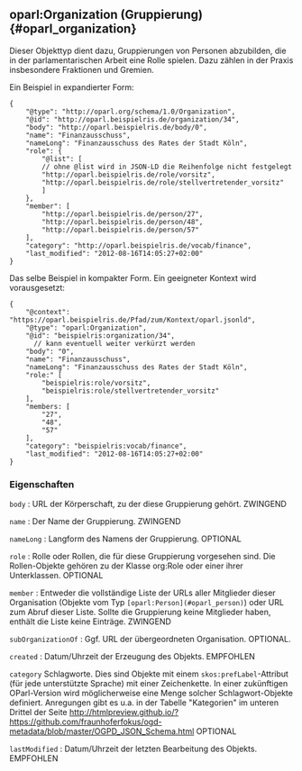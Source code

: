 oparl:Organization (Gruppierung)  {#oparl_organization}
--------------------------------

Dieser Objekttyp dient dazu, Gruppierungen von Personen abzubilden,
die in der parlamentarischen Arbeit eine Rolle spielen. Dazu zählen
in der Praxis insbesondere Fraktionen und Gremien.

Ein Beispiel in expandierter Form:

~~~~~  {#organization_ex1 .json}
{
    "@type": "http://oparl.org/schema/1.0/Organization",
    "@id": "http://oparl.beispielris.de/organization/34",
    "body": "http://oparl.beispielris.de/body/0",
    "name": "Finanzausschuss",
    "nameLong": "Finanzausschuss des Rates der Stadt Köln",
    "role": {
        "@list": [
        // ohne @list wird in JSON-LD die Reihenfolge nicht festgelegt
        "http://oparl.beispielris.de/role/vorsitz",
        "http://oparl.beispielris.de/role/stellvertretender_vorsitz"
        ]
    },
    "member": [
        "http://oparl.beispielris.de/person/27",
        "http://oparl.beispielris.de/person/48",
        "http://oparl.beispielris.de/person/57"
    ],
    "category": "http://oparl.beispielris.de/vocab/finance",
    "last_modified": "2012-08-16T14:05:27+02:00"
}
~~~~~

Das selbe Beispiel in kompakter Form. Ein geeigneter Kontext wird vorausgesetzt:

~~~~~  {#organization_ex2 .json}
{
    "@context": "https://oparl.beispielris.de/Pfad/zum/Kontext/oparl.jsonld",
    "@type": "oparl:Organization",
    "@id": "beispielris:organization/34",
      // kann eventuell weiter verkürzt werden
    "body": "0",
    "name": "Finanzausschuss",
    "nameLong": "Finanzausschuss des Rates der Stadt Köln",
    "role:" [
        "beispielris:role/vorsitz",
        "beispielris:role/stellvertretender_vorsitz"
    ],
    "members: [
        "27",
        "48",
        "57"
    ],
    "category": "beispielris:vocab/finance",
    "last_modified": "2012-08-16T14:05:27+02:00"
}
~~~~~
### Eigenschaften ###

`body`
:   URL der Körperschaft, zu der diese Gruppierung gehört. 
    ZWINGEND

`name`
:   Der Name der Gruppierung.
    ZWINGEND

`nameLong`
:   Langform des Namens der Gruppierung.
    OPTIONAL

`role`
:   Rolle oder Rollen, die für diese Gruppierung vorgesehen sind. Die Rollen-Objekte gehören zu der Klasse org:Role oder einer ihrer Unterklassen.
    OPTIONAL

`member`
:   Entweder die vollständige Liste der URLs aller Mitglieder
    dieser Organisation (Objekte vom Typ `[oparl:Person](#oparl_person)`)
    oder URL zum Abruf dieser Liste.
    Sollte die Gruppierung keine
    Mitglieder haben, enthält die Liste keine Einträge.
    ZWINGEND
    
`subOrganizationOf`
:   Ggf. URL der übergeordneten Organisation.
    OPTIONAL.

`created`
:   Datum/Uhrzeit der Erzeugung des Objekts.
    EMPFOHLEN

`category`
    Schlagworte. Dies sind Objekte mit einem `skos:prefLabel`-Attribut (für jede unterstützte Sprache) mit einer
    Zeichenkette. In einer zukünftigen OParl-Version wird möglicherweise eine Menge solcher Schlagwort-Objekte
    definiert. Anregungen gibt es u.a. in der Tabelle "Kategorien" im unteren Drittel der Seite http://htmlpreview.github.io/?https://github.com/fraunhoferfokus/ogd-metadata/blob/master/OGPD_JSON_Schema.html 
    OPTIONAL
    
`lastModified`
:   Datum/Uhrzeit der letzten Bearbeitung des Objekts.
    EMPFOHLEN
